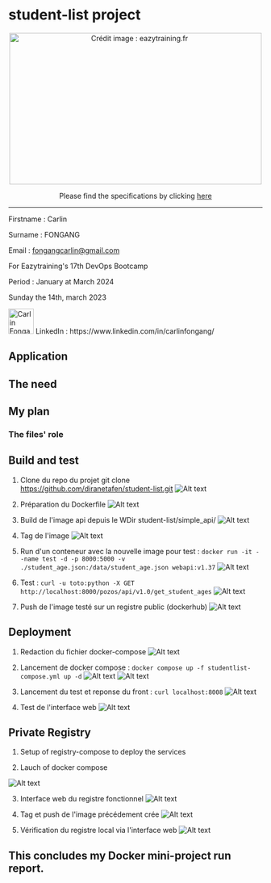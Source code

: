 # student-list project
<p align="center">
  <a href="https://github.com/diranetafen/student-list.git">
    <img src="https://user-images.githubusercontent.com/18481009/84582395-ba230b00-adeb-11ea-9453-22ed1be7e268.jpg" alt="Crédit image : eazytraining.fr" width="500" height="300">
  </a>
</p>
<p align="center">Please find the specifications by clicking <a href="https://github.com/diranetafen/student-list.git">here</a></p>


------------

Firstname : Carlin

Surname : FONGANG

Email : fongangcarlin@gmail.com

For Eazytraining's 17th DevOps Bootcamp

Period : January at March 2024

Sunday the 14th, march 2023


<img src="https://media.licdn.com/dms/image/C4E03AQEUnPkOFFTrWQ/profile-displayphoto-shrink_400_400/0/1618084678051?e=1710979200&v=beta&t=sMjRKoI0WFlbqYYgN0TWVobs9k31DBeSiOffAOM8HAo" width="50" height="50" alt="Carlin Fongang"> 
LinkedIn : https://www.linkedin.com/in/carlinfongang/


## Application

## The need

## My plan

### The files' role

## Build and test
1. Clone du repo du projet 
git clone https://github.com/diranetafen/student-list.git
![Alt text](img/image-1.png)

2. Préparation du Dockerfile
![Alt text](img/image-2.png)

3. Build de l'image api depuis le WDir student-list/simple_api/
![Alt text](img/image-3.png)

4. Tag de l'image
![Alt text](img/image-4.png)

5. Run d'un conteneur avec la nouvelle image pour test : 
 `docker run -it --name test -d -p 8000:5000 -v ./student_age.json:/data/student_age.json webapi:v1.37`
![Alt text](img/image-5.png)

6. Test : 
`curl -u toto:python -X GET http://localhost:8000/pozos/api/v1.0/get_student_ages`
![Alt text](img/image-6.png)

7. Push de l'image testé sur un registre public (dockerhub)
![Alt text](image-7.png)


## Deployment
1. Redaction du fichier docker-compose
![Alt text](img/image-12.png)
2. Lancement de docker compose : 
`docker compose up -f studentlist-compose.yml up -d`
![Alt text](img/image-8.png)
![Alt text](img/image-9.png)

3. Lancement du test et reponse du front : 
`curl localhost:8008`
![Alt text](img/image-10.png)

4. Test de l'interface web
![Alt text](img/image-11.png)

## Private Registry
1. Setup of registry-compose to deploy the services

2. Lauch of docker compose 

![Alt text](img/image-12.png)

3. Interface web du registre fonctionnel
![Alt text](img/image-13.png)

4. Tag et push de l'image précédement crée
![Alt text](img/image-14.png)

5. Vérification du registre local via l'interface web
![Alt text](img/image-15.png)

## This concludes my Docker mini-project run report.
